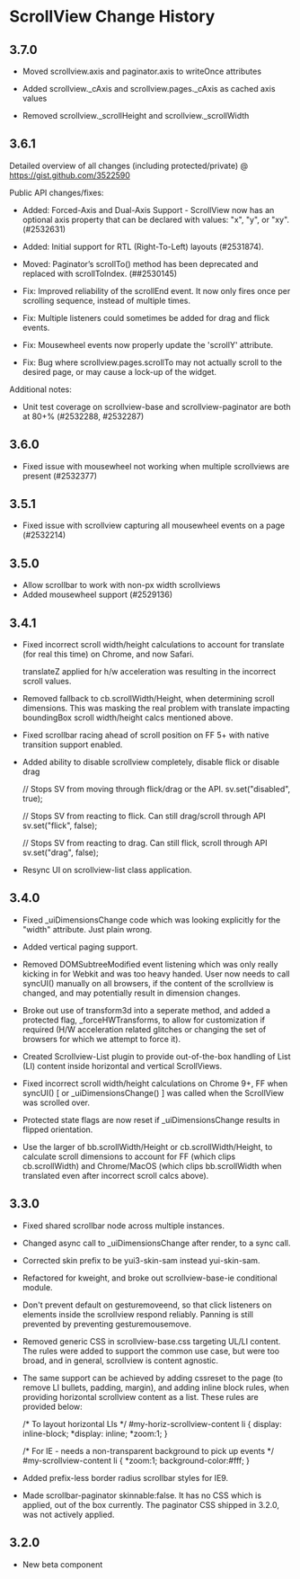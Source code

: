 ScrollView Change History
=========================

3.7.0
-----
  * Moved scrollview.axis and paginator.axis to writeOnce attributes
  
  * Added scrollview._cAxis and scrollview.pages._cAxis as cached axis values
  
  * Removed scrollview._scrollHeight and scrollview._scrollWidth

3.6.1
--------
Detailed overview of all changes (including protected/private) @ https://gist.github.com/3522590

Public API changes/fixes:

  * Added: Forced-Axis and Dual-Axis Support - ScrollView now has an optional axis property that can be declared with values: "x", "y", or "xy". (#2532631)

  * Added: Initial support for RTL (Right-To-Left) layouts (#2531874).

  * Moved: Paginator’s scrollTo() method has been deprecated and replaced with scrollToIndex. (##2530145)

  * Fix: Improved reliability of the scrollEnd event. It now only fires once per scrolling sequence, instead of multiple times. 

  * Fix: Multiple listeners could sometimes be added for drag and flick events.

  * Fix: Mousewheel events now properly update the 'scrollY' attribute.

  * Fix: Bug where scrollview.pages.scrollTo may not actually scroll to the desired page, or may cause a lock-up of the widget.

Additional notes:

  * Unit test coverage on scrollview-base and scrollview-paginator are both at 80+% (#2532288, #2532287)



3.6.0
-----
  
  * Fixed issue with mousewheel not working when multiple scrollviews are present (#2532377)

3.5.1
-----

  * Fixed issue with scrollview capturing all mousewheel events on a page (#2532214)
  
3.5.0
-----

  * Allow scrollbar to work with non-px width scrollviews
  * Added mousewheel support (#2529136)

3.4.1
-----

  * Fixed incorrect scroll width/height calculations to account for
    translate (for real this time) on Chrome, and now Safari. 

    translateZ applied for h/w acceleration was resulting in the incorrect 
    scroll values.

  * Removed fallback to cb.scrollWidth/Height, when determining scroll dimensions.
    This was masking the real problem with translate impacting boundingBox scroll 
    width/height calcs mentioned above.

  * Fixed scrollbar racing ahead of scroll position on FF 5+ with native transition
    support enabled.

  * Added ability to disable scrollview completely, disable flick or disable drag
   
    // Stops SV from moving through flick/drag or the API.
    sv.set("disabled", true); 

    // Stops SV from reacting to flick. Can still drag/scroll through API
    sv.set("flick", false);
 
    // Stops SV from reacting to drag. Can still flick, scroll through API
    sv.set("drag", false);  

  * Resync UI on scrollview-list class application.

3.4.0
-----

  * Fixed _uiDimensionsChange code which was looking explicitly for 
    the "width" attribute. Just plain wrong.

  * Added vertical paging support.

  * Removed DOMSubtreeModified event listening which was only really kicking
    in for Webkit and was too heavy handed. User now needs to call syncUI() 
    manually on all browsers, if the content of the scrollview is changed, 
    and may potentially result in dimension changes.

  * Broke out use of transform3d into a seperate method, and added a protected
    flag, _forceHWTransforms, to allow for customization if required 
    (H/W acceleration related glitches or changing the set of browsers for 
    which we attempt to force it).

  * Created Scrollview-List plugin to provide out-of-the-box handling of
    List (LI) content inside horizontal and vertical ScrollViews. 

  * Fixed incorrect scroll width/height calculations on Chrome 9+, FF
    when syncUI() [ or _uiDimensionsChange() ] was called when the ScrollView
    was scrolled over.
 
  * Protected state flags are now reset if _uiDimensionsChange results in
    flipped orientation.

  * Use the larger of bb.scrollWidth/Height or cb.scrollWidth/Height, to calculate
    scroll dimensions to account for FF (which clips cb.scrollWidth) and 
    Chrome/MacOS (which clips bb.scrollWidth when translated even after 
    incorrect scroll calcs above).
  
3.3.0
-----

  * Fixed shared scrollbar node across multiple instances.

  * Changed async call to _uiDimensionsChange after render, to a sync call.

  * Corrected skin prefix to be yui3-skin-sam instead yui-skin-sam.

  * Refactored for kweight, and broke out scrollview-base-ie conditional module.

  * Don't prevent default on gesturemoveend, so that click listeners on 
    elements inside the scrollview respond reliably. Panning is still prevented 
    by preventing gesturemousemove.

  * Removed generic CSS in scrollview-base.css targeting UL/LI content. The 
    rules were added to support the common use case, but were too broad, and in 
    general, scrollview is content agnostic.

  * The same support can be achieved by adding cssreset to the page (to remove
    LI bullets, padding, margin), and adding inline block rules, when providing
    horizontal scrollview content as a list. These rules are provided below:

    /* To layout horizontal LIs */
    #my-horiz-scrollview-content li {
      display: inline-block;
       *display: inline;
       *zoom:1;
    }

    /* For IE - needs a non-transparent background to pick up events */
    #my-scrollview-content li {
      *zoom:1;
      background-color:#fff;
    }

  * Added prefix-less border radius scrollbar styles for IE9.

  * Made scrollbar-paginator skinnable:false. It has no CSS which is applied,
    out of the box currently. The paginator CSS shipped in 3.2.0, was not actively
    applied.

3.2.0
-----

  * New beta component
